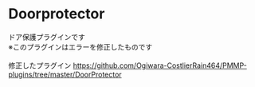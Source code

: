 # Doorprotector
ドア保護プラグインです <br />
※このプラグインはエラーを修正したものです <br />
<br />
修正したプラグイン https://github.com/Ogiwara-CostlierRain464/PMMP-plugins/tree/master/DoorProtector
